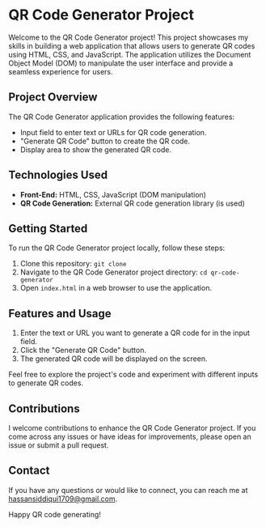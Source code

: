 # QR Code Generator Project

Welcome to the QR Code Generator project! This project showcases my skills in building a web application that allows users to generate QR codes using HTML, CSS, and JavaScript. The application utilizes the Document Object Model (DOM) to manipulate the user interface and provide a seamless experience for users.

## Project Overview

The QR Code Generator application provides the following features:

- Input field to enter text or URLs for QR code generation.
- "Generate QR Code" button to create the QR code.
- Display area to show the generated QR code.

## Technologies Used

- **Front-End:** HTML, CSS, JavaScript (DOM manipulation)
- **QR Code Generation:** External QR code generation library (is used)

## Getting Started

To run the QR Code Generator project locally, follow these steps:

1. Clone this repository: `git clone`
2. Navigate to the QR Code Generator project directory: `cd qr-code-generator`
3. Open `index.html` in a web browser to use the application.

## Features and Usage

1. Enter the text or URL you want to generate a QR code for in the input field.
2. Click the "Generate QR Code" button.
3. The generated QR code will be displayed on the screen.

Feel free to explore the project's code and experiment with different inputs to generate QR codes.

## Contributions

I welcome contributions to enhance the QR Code Generator project. If you come across any issues or have ideas for improvements, please open an issue or submit a pull request.

## Contact

If you have any questions or would like to connect, you can reach me at [hassansiddiqui1709@gmail.com](mailto:hassansiddiqui1709@gmail.com).

Happy QR code generating!